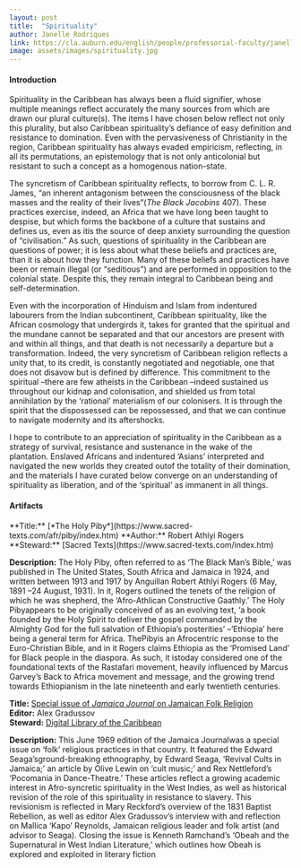 ```yaml
---
layout: post
title:  "Spirituality"
author: Janelle Rodriques
link: https://cla.auburn.edu/english/people/professorial-faculty/janelle-rodriques/
image: assets/images/spirituality.jpg
---
```


<h4>Introduction</h4>

Spirituality in the Caribbean has always been a fluid signifier, whose multiple meanings reflect accurately the many sources from which are drawn our plural culture(s). The items I have chosen below reflect not only this plurality, but also Caribbean spirituality’s defiance of easy definition and resistance to domination. Even with the pervasiveness of Christianity in the region, Caribbean spirituality has always evaded empiricism, reflecting, in all its permutations, an epistemology that is not only anticolonial but resistant to such a concept as a homogenous nation-state.

The syncretism of Caribbean spirituality reflects, to borrow from C. L. R. James, “an inherent antagonism between the consciousness of the black masses and the reality of their lives”(_The Black Jacobins_ 407). These practices exercise, indeed, an Africa that we have long been taught to despise, but which forms the backbone of a culture that sustains and defines us, even as itis the source of deep anxiety surrounding the question of “civilisation.” As such, questions of spirituality in the Caribbean are questions of power; it is less about what these beliefs and practices are, than it is about how they function. Many of these beliefs and practices have been or remain illegal (or “seditious”) and are performed in opposition to the colonial state. Despite this, they remain integral to Caribbean being and self-determination.

Even with the incorporation of Hinduism and Islam from indentured labourers from the Indian subcontinent, Caribbean spirituality, like the African cosmology that undergirds it, takes for granted that the spiritual and the mundane cannot be separated and that our ancestors are present with and within all things, and that death is not necessarily a departure but a transformation. Indeed, the very syncretism of Caribbean religion reflects a unity that, to its credit, is constantly negotiated and negotiable, one that does not disavow but is defined by difference. This commitment to the spiritual –there are few atheists in the Caribbean –indeed sustained us throughout our kidnap and colonisation, and shielded us from total annihilation by the ‘rational’ materialism of our colonisers. It is through the spirit that the dispossessed can be repossessed, and that we can continue to navigate modernity and its aftershocks.

I hope to contribute to an appreciation of spirituality in the Caribbean as a strategy of survival, resistance and sustenance in the wake of the plantation. Enslaved Africans and indentured ‘Asians’ interpreted and navigated the new worlds they created outof the totality of their domination, and the materials I have curated below converge on an understanding of spirituality as liberation, and of the ‘spiritual’ as immanent in all things.

<h4>Artifacts</h4>
**Title:** [*The Holy Piby*](https://www.sacred-texts.com/afr/piby/index.htm)  
**Author:** Robert Athlyi Rogers  
**Steward:** [Sacred Texts](https://www.sacred-texts.com/index.htm)  

**Description:** The Holy Piby, often referred to as ‘The Black Man’s Bible,’ was published in The United States, South Africa and Jamaica in 1924, and written between 1913 and 1917 by Anguillan Robert Athlyi Rogers (6 May, 1891 –24 August, 1931). In it, Rogers outlined the tenets of the religion of which he was shepherd, the ‘Afro-Athlican Constructive Gaathly.’ The Holy Pibyappears to be originally conceived of as an evolving text, ‘a book founded by the Holy Spirit to deliver the gospel commanded by the Almighty God for the full salvation of Ethiopia’s posterities’ –‘Ethiopia’ here being a general term for Africa. ThePibyis an Afrocentric response to the Euro-Christian Bible, and in it Rogers claims Ethiopia as the ‘Promised Land’ for Black people in the diaspora. As such, it istoday considered one of the foundational texts of the Rastafari movement, heavily influenced by Marcus Garvey’s Back to Africa movement and message, and the growing trend towards Ethiopianism in the late nineteenth and early twentieth centuries.

**Title:** [Special issue of _Jamaica Journal_ on Jamaican Folk Religion](https://dloc.com/UF00090030/00006/1j?search=jamaica+%3djournal)  
**Editor:** Alex Gradussov  
**Steward:** [Digital Library of the Caribbean](https://www.dloc.com/)

**Description:** This June 1969 edition of the Jamaica Journalwas a special issue on ‘folk’ religious practices in that country. It featured the Edward Seaga’sground-breaking ethnography, by Edward Seaga, ‘Revival Cults in Jamaica;’ an article by Olive Lewin on ‘cult music;’ and Rex Nettleford’s ‘Pocomania in Dance-Theatre.’ These articles reflect a growing academic interest in Afro-syncretic spirituality in the West Indies, as well as historical revision of the role of this spirituality in resistance to slavery. This revisionism is reflected in Mary Reckford’s overview of the 1831 Baptist Rebellion, as well as editor Alex Gradussov’s interview with and reflection on Mallica ‘Kapo’ Reynolds, Jamaican religious leader and folk artist (and advisor to Seaga). Closing the issue is Kenneth Ramchand’s ‘Obeah and the Supernatural in West Indian Literature,’ which outlines how Obeah is explored and exploited in literary fiction
